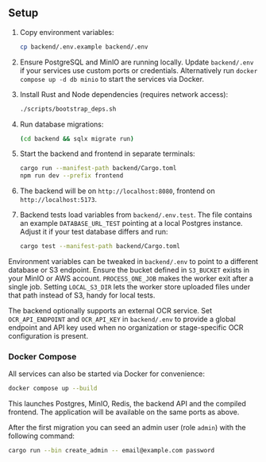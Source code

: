 ## Setup

1. Copy environment variables:
   ```bash
   cp backend/.env.example backend/.env
   ```
2. Ensure PostgreSQL and MinIO are running locally. Update `backend/.env` if your services use custom ports or credentials.
   Alternatively run `docker compose up -d db minio` to start the services via Docker.
3. Install Rust and Node dependencies (requires network access):
   ```bash
   ./scripts/bootstrap_deps.sh
   ```
4. Run database migrations:
   ```bash
   (cd backend && sqlx migrate run)
   ```
5. Start the backend and frontend in separate terminals:
   ```bash
   cargo run --manifest-path backend/Cargo.toml
   npm run dev --prefix frontend
   ```
6. The backend will be on `http://localhost:8080`, frontend on `http://localhost:5173`.

7. Backend tests load variables from `backend/.env.test`. The file contains an
   example `DATABASE_URL_TEST` pointing at a local Postgres instance. Adjust it
   if your test database differs and run:
   ```bash
   cargo test --manifest-path backend/Cargo.toml
   ```

Environment variables can be tweaked in `backend/.env` to point to a different database or S3 endpoint. Ensure the bucket defined in `S3_BUCKET` exists in your MinIO or AWS account.
`PROCESS_ONE_JOB` makes the worker exit after a single job. Setting `LOCAL_S3_DIR` lets the worker store uploaded files under that path instead of S3, handy for local tests.

The backend optionally supports an external OCR service. Set `OCR_API_ENDPOINT` and `OCR_API_KEY` in `backend/.env` to provide a global endpoint and API key used when no organization or stage-specific OCR configuration is present.

### Docker Compose
All services can also be started via Docker for convenience:

```bash
docker compose up --build
```

This launches Postgres, MinIO, Redis, the backend API and the compiled frontend. The
application will be available on the same ports as above.

After the first migration you can seed an admin user (role `admin`) with the following command:
```bash
cargo run --bin create_admin -- email@example.com password
```

